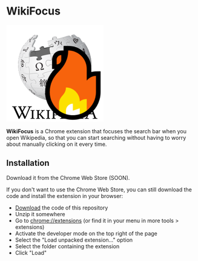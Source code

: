 # WikiFocus

![WikiFocus logo](icons/icon-256.png)

**WikiFocus** is a Chrome extension that focuses the search bar when you open Wikipedia, so that you can start searching without having to worry about manually clicking on it every time.

## Installation

Download it from the Chrome Web Store (SOON).

If you don't want to use the Chrome Web Store, you can still download the code and install the extension in your browser:

- [Download](https://github.com/TrinTragula/WikiFocus/archive/refs/heads/main.zip) the code of this repository
- Unzip it somewhere
- Go to [chrome://extensions](chrome://extensions) (or find it in your menu in more tools > extensions)
- Activate the developer mode on the top right of the page
- Select the "Load unpacked extension..." option
- Select the folder containing the extension
- Click "Load"
